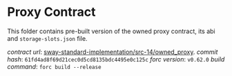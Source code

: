 # Proxy Contract

This folder contains pre-built version of the owned proxy contract, its abi and `storage-slots.json` file.

*contract url*: [sway-standard-implementation/src-14/owned_proxy](https://github.com/FuelLabs/sway-standard-implementations/tree/61fd4ad8f69d21cec0d5cd8135bdc4495e0c125c).
*commit hash*: `61fd4ad8f69d21cec0d5cd8135bdc4495e0c125c`
*forc version*: `v0.62.0`
*build command*: `forc build --release`
